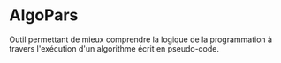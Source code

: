# AlgoPars
Outil permettant de mieux comprendre la logique de la programmation à travers l'exécution d'un algorithme écrit en pseudo-code.
